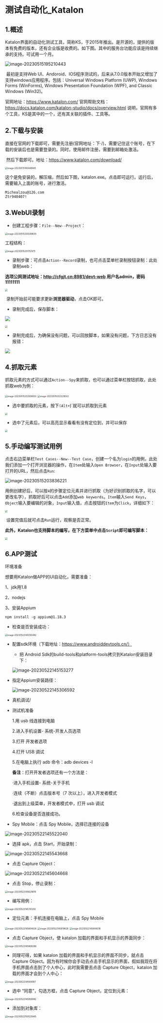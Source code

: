 # 测试自动化_Katalon

## 1.概述

​	Katalon界面的自动化测试工具，简称KS，于2015年推出。是开源的，提供的版本有免费的版本，还有企业版是收费的。如下图。其中的服务台功能应该是持续继承的支持。可试用一个月。

![image-20230515195210443](https://gitee.com/zou_tangrui/note-pic/raw/master/img/202305151952776.png)

​	最初是支持Web UI、Andoroid、IOS程序测试的，后来从7.0.0版本开始又增加了支持windows应用程序。包括：Universal Windows Platform (UWP), Windows Forms (WinForms), Windows Presentation Foundation (WPF), and Classic Windows (Win32)。

官网地址：https://www.katalon.com/
官网帮助文档：https://docs.katalon.com/katalon-studio/docs/overview.html
说明，官网有多个工具，KS是其中的一个，还有其关联的插件、工具等。



## 2.下载与安装

​	直接在官网的下载即可，需要先注册(官网地址：下·/)，需要记住这个账号，在下载的安装后也是需要登录的。同时，使用邮件注册，需要到邮箱处激活。

​	然后下载即可。地址：https://www.katalon.com/download/

<img src="https://gitee.com/zou_tangrui/note-pic/raw/master/img/202305151954106.png" alt="image-20230515195448945" style="zoom:50%;" />

​	这个是免安装的，解压缩，然后如下图，katalon.exe。点击即可运行。运行后，需要输入上面的账号，进行激活。

```shell
Michealzou@126.com
Ztr940407!
```



## 3.WebUI录制

- 创建工程步骤：`File--New--Project`：

<img src="https://gitee.com/zou_tangrui/note-pic/raw/master/img/202305152002823.png" alt="image-20230515200249635" style="zoom:50%;" />

工程结构：

<img src="https://gitee.com/zou_tangrui/note-pic/raw/master/img/202305152017634.png" alt="image-20230515201757475" style="zoom:50%;" />

- 录制步骤：可点击`Action--Record`录制，也可点击菜单栏录制按钮录制：此处录制web：

**选项公网测试地址：http://cfgjt.cn:8981/devt-web    用户名admin，密码11111111**

<img src="https://gitee.com/zou_tangrui/note-pic/raw/master/img/202305152007421.png" style="zoom: 50%;" />

​	录制开始前可能要求更新**浏览器驱动**，点击OK即可。

- 录制完成后，保存脚本：

![](https://gitee.com/zou_tangrui/note-pic/raw/master/img/202305152011772.png)

<img src="https://gitee.com/zou_tangrui/note-pic/raw/master/img/202305152014010.png" style="zoom:50%;" />

- 录制完成后，为确保没有问题，可以回放脚本，如果没有问题，下方日志没有报错：

![](https://gitee.com/zou_tangrui/note-pic/raw/master/img/202305152016389.png)





## 4.抓取元素

​	抓取元素的方式可以通过`Action--Spy`来抓取，也可以通过菜单栏按钮抓取，此处抓取web为例：

<img src="https://gitee.com/zou_tangrui/note-pic/raw/master/img/202305152020037.png" alt="image-20230515202008920" style="zoom: 50%;" />

<img src="https://gitee.com/zou_tangrui/note-pic/raw/master/img/202305152022153.png" alt="image-20230515202229002" style="zoom: 50%;" />

- 选中要抓取的元素，按下`(Alt+`)`就可以抓取到元素

<img src="https://gitee.com/zou_tangrui/note-pic/raw/master/img/202305152025308.png" style="zoom:50%;" />

- 选中了元素后，可以高亮显示看看有没有定位到，并可以保存

<img src="https://gitee.com/zou_tangrui/note-pic/raw/master/img/202305152029063.png" style="zoom:50%;" />

## 5.手动编写测试用例

​	点击右边菜单栏`Test Cases--New--Test Case`，创建一个名为`login`的用例，此处我们添加一个打开浏览器的操作，在`Item`处输入`Open Browser`，在`Input`处输入要打开的URL，然后点击`Run`:

![image-20230515203836221](https://gitee.com/zou_tangrui/note-pic/raw/master/img/202305152038461.png)

​	用例创建好后，可以按`4`的步骤定位元素并进行抓取（为好识别抓取的名字，可以更改名字），抓取好后可以点击`Add`添加`web keywords`。`Item`输入`Send Keys`，`Object`输入要编辑的对象，`Input`输入值，点击按钮的`Item`为`Click`，详细如下：

<img src="https://gitee.com/zou_tangrui/note-pic/raw/master/img/202305152052114.png" style="zoom:50%;" />



​	设置完值后就可点击`Run`运行，观察是否正常。



**此外，Katalon也支持脚本的编写，在下方菜单中点击`Script`即可编写脚本：**

<img src="https://gitee.com/zou_tangrui/note-pic/raw/master/img/202305152056017.png" style="zoom:50%;" />







## 6.APP测试

环境准备

想要用Katalon做APP的UI自动化，需要准备：

1、jdk用1.8

2、nodejs

3、安装Appium

```shell
npm install -g appium@1.18.3
```

- 检查是否安装成功：

<img src="https://gitee.com/zou_tangrui/note-pic/raw/master/img/202305221450603.png" alt="image-20230522145050482" style="zoom:50%;" />

- 配置sdk环境（下载地址：https://www.androiddevtools.cn/）

  - 把 Android Sdk的build-tools和platform-tools拷贝到Katalon安装目录下：

  ![image-20230522145153277](https://gitee.com/zou_tangrui/note-pic/raw/master/img/202305221451355.png)

- 指定Appium安装路径：

  ![image-20230522145306592](C:/Users/HP/AppData/Roaming/Typora/typora-user-images/image-20230522145306592.png)

- 真机调试/

- 测试机准备

  1.用 usb 线连接到电脑

  2.进入手机设置- 系统-开发人员选项

  3.打开 开发者选项

  4.打开 USB 调试

  5.在电脑上执行 adb 命令：adb devices -l

  **备注**：打开开发者选项还有一个方法是：

  ·进入手机设置- 系统-关于手机

  ·连续（不断）点击版本号（7 次以上），进入开发者模式

  ·退出到上级菜单，开发者模式中，打开 usb 调试

  6.检查设备是否连接成功。

- Spy Mobile：点击 Spy Mobile，选择已连接的设备

![image-20230522145522040](https://gitee.com/zou_tangrui/note-pic/raw/master/img/202305221455146.png)

- 选择 apk，点击 Start，开始录制：

![image-20230522145543668](https://gitee.com/zou_tangrui/note-pic/raw/master/img/202305221455761.png)



- 点击 Capture Object：

![image-20230522145604668](https://gitee.com/zou_tangrui/note-pic/raw/master/img/202305221456842.png)



- 点击 Stop，停止录制：

<img src="https://gitee.com/zou_tangrui/note-pic/raw/master/img/202305221456722.png" alt="image-20230522145629619" style="zoom:50%;" />



- 编写用例：

<img src="https://gitee.com/zou_tangrui/note-pic/raw/master/img/202305221457392.png" alt="image-20230522145741200" style="zoom:50%;" />



- 定位元素：手机连接在电脑上，点击 Spy Mobile

<img src="https://gitee.com/zou_tangrui/note-pic/raw/master/img/202305221458703.png" alt="image-20230522145804626" style="zoom: 50%;" />

<img src="https://gitee.com/zou_tangrui/note-pic/raw/master/img/202305221458724.png" alt="image-20230522145819626" style="zoom:50%;" />

<img src="https://gitee.com/zou_tangrui/note-pic/raw/master/img/202305221458127.png" alt="image-20230522145844018" style="zoom:50%;" />

- 点击 Capture Object，使 katalon 加载的界面和手机显示的界面同步：

<img src="https://gitee.com/zou_tangrui/note-pic/raw/master/img/202305221459412.png" alt="image-20230522145908268" style="zoom:50%;" />

- 同理可得，如果 katalon 加载的界面和手机显示的界面不同步，就点击 Capture Object。因为有时候你会手动去点击手机显示的界面，假如我现在将手机界面点击到了个人中心，此时我需要去点击 Capture Object，katalon 加载的界面才会到个人中心：

<img src="https://gitee.com/zou_tangrui/note-pic/raw/master/img/202305221459311.png" alt="image-20230522145938187" style="zoom:50%;" />

- 选中 “同意”，勾选方框，点击 Capture Object，定位到元素：

<img src="https://gitee.com/zou_tangrui/note-pic/raw/master/img/202305221459143.png" alt="image-20230522145958992" style="zoom:50%;" />



- 添加到对象库：

<img src="https://gitee.com/zou_tangrui/note-pic/raw/master/img/202305221500086.png" alt="image-20230522150025945" style="zoom:50%;" />